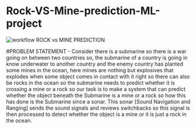 # Rock-VS-Mine-prediction-ML-project

![workflow ROCK vs MINE PREDICTION ](https://github.com/DeepikaA2004/Rock-VS-Mine-prediction-ML-project/assets/110418508/0acdd91d-ce4b-476b-9563-60c1398f0594)

#PROBLEM STATEMENT - Consider there is a submarine so there is a war going on between two countries so, the submarine of a country is going in know underwater to another country and the enemy country has planted some mines in the ocean, here mines are nothing but explosives that explodes when some object comes in contact with it right so there can also be rocks in the ocean so the submarine needs to predict whether it is crossing a mine or a rock so our task is to make a system that can predict whether the object beneath the Submarine is a mine or a rock so how this has done is the Submarine since a sonar. This sonar [Sound Navigation and Ranging] sends the sound signals and reviews switchbacks so this signal is then processed to detect whether the object is a mine or it is just a rock in the ocean.
